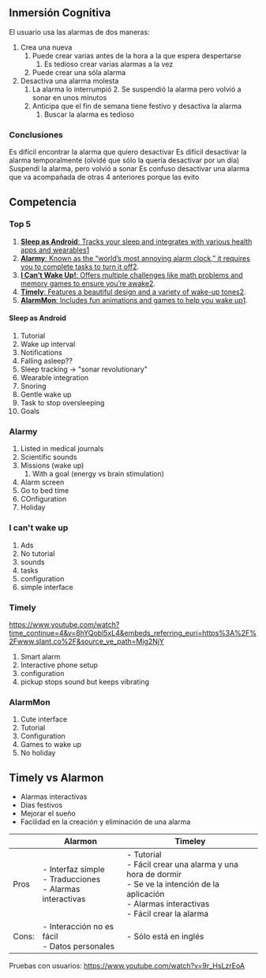 ## Inmersión Cognitiva

El usuario usa las alarmas de dos maneras:
1. Crea una nueva
	1. Puede crear varias antes de la hora a la que espera despertarse
		1. Es tedioso crear varias alarmas a la vez
	2. Puede crear una sóla alarma
2. Desactiva una alarma molesta
	1. La alarma lo interrumpió
		2. Se suspendió la alarma pero volvió a sonar en unos minutos
	2. Anticipa que el fin de semana tiene festivo y desactiva la alarma
		1. Buscar la alarma es tedioso

### Conclusiones

Es difícil encontrar la alarma que quiero desactivar
Es difícil desactivar la alarma temporalmente (olvidé que sólo la quería desactivar por un día)
Suspendí la alarma, pero volvió a sonar
Es confuso desactivar una alarma que va acompañada de otras 4 anteriores porque las evito

## Competencia
### Top 5
1. [**Sleep as Android**: Tracks your sleep and integrates with various health apps and wearables](https://www.digitaltrends.com/mobile/best-alarm-clock-apps/)[1](https://www.digitaltrends.com/mobile/best-alarm-clock-apps/)
2. [**Alarmy**: Known as the “world’s most annoying alarm clock,” it requires you to complete tasks to turn it off](https://www.slant.co/topics/1475/~best-alarm-clock-apps-for-android)[2](https://www.slant.co/topics/1475/~best-alarm-clock-apps-for-android).
3. [**I Can’t Wake Up!**: Offers multiple challenges like math problems and memory games to ensure you’re awake](https://www.digitaltrends.com/mobile/best-alarm-clock-apps/)[2](https://www.slant.co/topics/1475/~best-alarm-clock-apps-for-android).
4. [**Timely**: Features a beautiful design and a variety of wake-up tones](https://www.slant.co/topics/1475/~best-alarm-clock-apps-for-android)[2](https://www.slant.co/topics/1475/~best-alarm-clock-apps-for-android).
5. [**AlarmMon**: Includes fun animations and games to help you wake up](https://www.digitaltrends.com/mobile/best-alarm-clock-apps/)[1](https://www.digitaltrends.com/mobile/best-alarm-clock-apps/).

#### Sleep as Android
1. Tutorial
2. Wake up interval
3. Notifications
4. Falling asleep??
5. Sleep tracking -> "sonar revolutionary"
6. Wearable integration
7. Snoring
8. Gentle wake up
9. Task to stop oversleeping
10. Goals
### Alarmy
1. Listed in medical journals
2. Scientific sounds
3. Missions (wake up)
	1. With a goal (energy vs brain stimulation)
4. Alarm screen
5. Go to bed time
6. COnfiguration
7. Holiday
### I can't wake up
1. Ads
2. No tutorial
3. sounds
4. tasks
5. configuration
6. simple interface
### Timely
https://www.youtube.com/watch?time_continue=4&v=8hYQobl5xL4&embeds_referring_euri=https%3A%2F%2Fwww.slant.co%2F&source_ve_path=Mjg2NjY
1. Smart alarm
2. Interactive phone setup
3. configuration
4. pickup stops sound but keeps vibrating
### AlarmMon
1. Cute interface
2. Tutorial
3. Configuration
4. Games to wake up
5. No holiday
## Timely vs Alarmon

- Alarmas interactivas
- Dias festivos
- Mejorar el sueño
- Facilidad en la creación y eliminación de una alarma

|       | Alarmon                                                       | Timeley                                                                                                                                                   |
| ----- | ------------------------------------------------------------- | --------------------------------------------------------------------------------------------------------------------------------------------------------- |
| Pros  | - Interfaz simple<br>- Traducciones<br>- Alarmas interactivas | - Tutorial<br>- Fácil crear una alarma y una hora de dormir<br>- Se ve la intención de la aplicación<br>- Alarmas interactivas<br>- Fácil crear la alarma |
| Cons: | - Interacción no es fácil<br>- Datos personales               | - Sólo está en inglés<br>                                                                                                                                 |
Pruebas con usuarios:
https://www.youtube.com/watch?v=9r_HsLzrEoA
